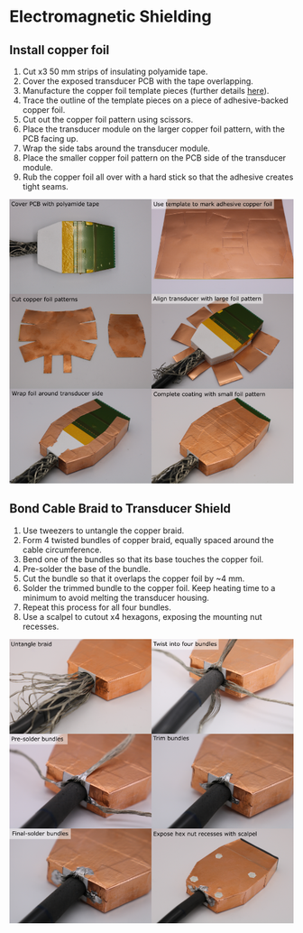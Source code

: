 # Electromagnetic Shielding

## Install copper foil

1. Cut x3 50 mm strips of insulating polyamide tape.
1. Cover the exposed transducer PCB with the tape overlapping.
1. Manufacture the copper foil template pieces (further details [here](custom-tooling-manufacture.md)).
1. Trace the outline of the template pieces on a piece of adhesive-backed copper foil.
1. Cut out the copper foil pattern using scissors.
1. Place the transducer module on the larger copper foil pattern, with the PCB facing up.
1. Wrap the side tabs around the transducer module.
1. Place the smaller copper foil pattern on the PCB side of the transducer module.
1. Rub the copper foil all over with a hard stick so that the adhesive creates tight seams. 

![copper-foil](img/electromagnetic-shielding/copper-foil.png)

## Bond Cable Braid to Transducer Shield

1. Use tweezers to untangle the copper braid.
1. Form 4 twisted bundles of copper braid, equally spaced around the cable circumference.
1. Bend one of the bundles so that its base touches the copper foil.
1. Pre-solder the base of the bundle.
1. Cut the bundle so that it overlaps the copper foil by ~4 mm.
1. Solder the trimmed bundle to the copper foil. Keep heating time to a minimum to avoid melting the transducer housing.
1. Repeat this process for all four bundles.
1. Use a scalpel to cutout x4 hexagons, exposing the mounting nut recesses.

![bond-braid-to-shield](img/electromagnetic-shielding/bond-braid-to-shield.png)
